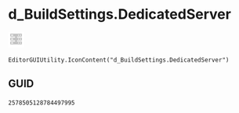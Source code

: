 # d_BuildSettings.DedicatedServer
![](/img/d_BuildSettings.DedicatedServer.png)

``` CSharp
EditorGUIUtility.IconContent("d_BuildSettings.DedicatedServer")
```
## GUID
```
2578505128784497995
```

